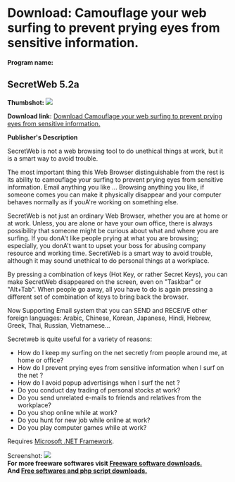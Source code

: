 # Download: Camouflage your web surfing to prevent prying eyes from sensitive information.

**Program name:**

## SecretWeb 5.2a

  
**Thumbshot:** ![](http://www.freewarefiles.com/screenshot/secretweb5_md.gif)   
  
**Download link:** [Download Camouflage your web surfing to prevent prying eyes from sensitive information.](http://freesoftwares.boysofts.com/SecretWeb-a_program_25019.html)  
  


**Publisher's Description**  
  


SecretWeb is not a web browsing tool to do unethical things at work, but it is a smart way to avoid trouble. 

The most important thing this Web Browser distinguishable from the rest is its ability to camouflage your surfing to prevent prying eyes from sensitive information. Email anything you like ... Browsing anything you like, if someone comes you can make it physically disappear and your computer behaves normally as if youA're working on something else. 

SecretWeb is not just an ordinary Web Browser, whether you are at home or at work. Unless, you are alone or have your own office, there is always possibility that someone might be curious about what and where you are surfing. If you donA't like people prying at what you are browsing; especially, you donA't want to upset your boss for abusing company resource and working time. SecretWeb is a smart way to avoid trouble, although it may sound unethical to do personal things at a workplace.

By pressing a combination of keys (Hot Key, or rather Secret Keys), you can make SecretWeb disappeared on the screen, even on "Taskbar" or "Alt+Tab". When people go away, all you have to do is again pressing a different set of combination of keys to bring back the browser.

Now Supporting Email system that you can SEND and RECEIVE other foreign languages: Arabic, Chinese, Korean, Japanese, Hindi, Hebrew, Greek, Thai, Russian, Vietnamese... 

Secretweb is quite useful for a variety of reasons:

  * How do I keep my surfing on the net secretly from people around me, at home or office? 
  * How do I prevent prying eyes from sensitive information when I surf on the net ? 
  * How do I avoid popup advertisings when I surf the net ? 
  * Do you conduct day trading of personal stocks at work? 
  * Do you send unrelated e-mails to friends and relatives from the workplace? 
  * Do you shop online while at work? 
  * Do you hunt for new job while online at work? 
  * Do you play computer games while at work? 

Requires [Microsoft .NET Framework](http://msdn.microsoft.com/netframework/downloads/updates/default.aspx). 

  
  
Screenshot: ![](http://www.freewarefiles.com/screenshot/secretweb5.gif)   
**For more freeware softwares visit [Freeware software downloads.](http://freesoftwares.boysofts.com/)**   
**And [Free softwares and php script downloads.](http://www.boysofts.com/)**
